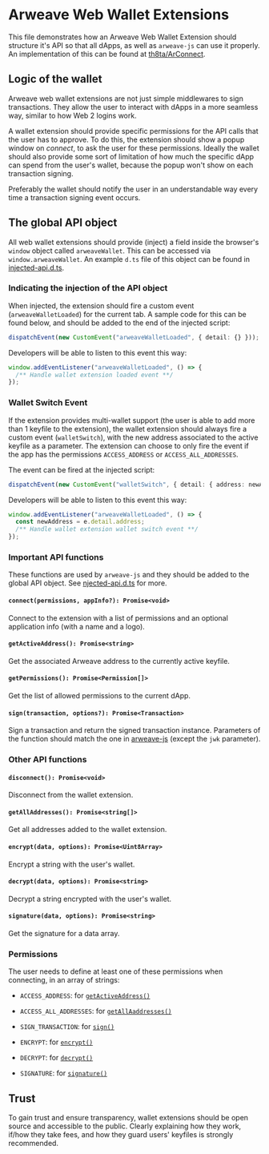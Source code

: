 # Arweave Web Wallet Extensions

This file demonstrates how an Arweave Web Wallet Extension should structure it's API so that all dApps, as well as `arweave-js` can use it properly. An implementation of this can be found at [th8ta/ArConnect](https://github.com/th8ta/ArConnect).

## Logic of the wallet

Arweave web wallet extensions are not just simple middlewares to sign transactions. They allow the user to interact with dApps in a more seamless way, similar to how Web 2 logins work.

A wallet extension should provide specific permissions for the API calls that the user has to approve. To do this, the extension should show a popup window on *connect*, to ask the user for these permissions. Ideally the wallet should also provide some sort of limitation of how much the specific dApp can spend from the user's wallet, because the popup won't show on each transaction signing.

Preferably the wallet should notify the user in an understandable way every time a transaction signing event occurs.

## The global API object

All web wallet extensions should provide (inject) a field inside the browser's `window` object called `arweaveWallet`. This can be accessed via `window.arweaveWallet`. An example `d.ts` file of this object can be found in [injected-api.d.ts](injected-api.d.ts).

### Indicating the injection of the API object

When injected, the extension should fire a custom event (`arweaveWalletLoaded`) for the current tab. A sample code for this can be found below, and should be added to the end of the injected script:

```ts
dispatchEvent(new CustomEvent("arweaveWalletLoaded", { detail: {} }));
```

Developers will be able to listen to this event this way:

```ts
window.addEventListener("arweaveWalletLoaded", () => {
  /** Handle wallet extension loaded event **/
});
```

### Wallet Switch Event

If the extension provides multi-wallet support (the user is able to add more than 1 keyfile to the extension), the wallet extension should always fire a custom event (`walletSwitch`), with the new address associated to the active keyfile as a parameter. The extension can choose to only fire the event if the app has the permissions `ACCESS_ADDRESS` or `ACCESS_ALL_ADDRESSES`.

The event can be fired at the injected script:

```ts
dispatchEvent(new CustomEvent("walletSwitch", { detail: { address: newAddress } }));
```

Developers will be able to listen to this event this way:

```ts
window.addEventListener("arweaveWalletLoaded", () => {
  const newAddress = e.detail.address;
  /** Handle wallet extension wallet switch event **/
});
```

### Important API functions

These functions are used by `arweave-js` and they should be added to the global API object. See [njected-api.d.ts](injected-api.d.ts) for more.

#### `connect(permissions, appInfo?): Promise<void>`

Connect to the extension with a list of permissions and an optional application info (with a name and a logo).

#### `getActiveAddress(): Promise<string>`

Get the associated Arweave address to the currently active keyfile.

#### `getPermissions(): Promise<Permission[]>`

Get the list of allowed permissions to the current dApp.

#### `sign(transaction, options?): Promise<Transaction>`

Sign a transaction and return the signed transaction instance. Parameters of the function should match the one in [arweave-js](https://github.com/ArweaveTeam/arweave-js/blob/5d88c18d61f6dad522cd2b670641aae0733a783d/src/common/transactions.ts#L186) (except the `jwk` parameter).

### Other API functions

#### `disconnect(): Promise<void>`

Disconnect from the wallet extension.

#### `getAllAddresses(): Promise<string[]>`

Get all addresses added to the wallet extension.

#### `encrypt(data, options): Promise<Uint8Array>`

Encrypt a string with the user's wallet.

#### `decrypt(data, options): Promise<string>`

Decrypt a string encrypted with the user's wallet.

#### `signature(data, options): Promise<string>`

Get the signature for a data array.

### Permissions

The user needs to define at least one of these permissions when connecting, in an array of strings:

- `ACCESS_ADDRESS`: for [`getActiveAddress()`](#getactiveaddress-promisestring)

- `ACCESS_ALL_ADDRESSES`: for [`getAllAaddresses()`](#getalladdresses-promisestring)

- `SIGN_TRANSACTION`: for [`sign()`](#signaturedata-options-promisestring)

- `ENCRYPT`: for [`encrypt()`](#encryptdata-options-promiseuint8array)

- `DECRYPT`: for [`decrypt()`](#decryptdata-options-promisestring)

- `SIGNATURE`: for [`signature()`](#signaturedata-options-promisestring)

## Trust

To gain trust and ensure transparency, wallet extensions should be open source and accessible to the public. Clearly explaining how they work, if/how they take fees, and how they guard users' keyfiles is strongly recommended.
